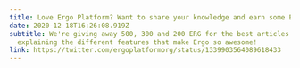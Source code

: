 ```yaml
---
title: Love Ergo Platform? Want to share your knowledge and earn some ERG?
date: 2020-12-18T16:26:08.919Z
subtitle: We're giving away 500, 300 and 200 ERG for the best articles
  explaining the different features that make Ergo so awesome!
link: https://twitter.com/ergoplatformorg/status/1339903564089618433
---
```

